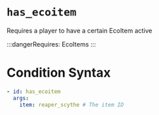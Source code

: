 # `has_ecoitem`

Requires a player to have a certain EcoItem active

:::dangerRequires:
EcoItems
:::

# Condition Syntax
```yaml
- id: has_ecoitem
  args:
    item: reaper_scythe # The item ID
```
